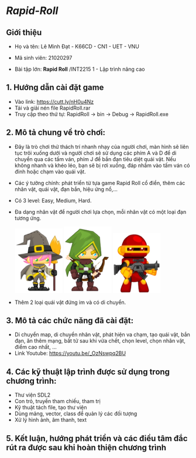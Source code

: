 # ***Rapid-Roll***
## **Giới thiệu**

+ Họ và tên: Lê Minh Đạt - K66CD - CN1 - UET - VNU

+ Mã sinh viên: 21020297

+ Bài tập lớn:  **Rapid Roll**  /INT2215 1 - Lập trình nâng cao

## **1. Hướng dẫn cài đặt game**
   + Vào link: https://cutt.ly/nH0u4Nz
   + Tải và giải nén file RapidRoll.rar
   + Truy cập theo thứ tự: RapidRoll -> bin -> Debug -> RapidRoll.exe
## **2. Mô tả chung về trò chơi:**
   + Đây là trò chơi thử thách trí nhanh nhạy của người chơi, màn hình sẽ liên tục trôi xuống dưới và người chơi sẽ sử dụng các phím A và D để di chuyển qua các tấm ván, phím J để bắn đạn tiêu diệt quái vật. Nếu không nhanh và khéo léo, bạn sẽ bị rơi xuống, đáp nhầm vào tấm ván có đinh hoặc chạm vào quái vật.
   + Các ý tưởng chính: phát triển từ tựa game Rapid Roll cổ điển, thêm các nhân vật, quái vật, đạn bắn, hiệu ứng nổ,...
   + Có 3 level: Easy, Medium, Hard.
   + Đa dạng nhân vật để người chơi lựa chọn, mỗi nhân vật có một loại đạn tương ứng.

      ![](img//player.png)   ![](img//player1.png) ![](img//player2.png)
   + Thêm 2 loại quái vật đứng im và có di chuyển.

   
## **3. Mô tả các chức năng đã cài đặt:**
   + Di chuyển map, di chuyển nhân vật, phát hiện va chạm, tạo quái vật, bắn đạn, ăn thêm mạng, bất tử sau khi vừa chết, chọn level, chọn nhân vật, điểm cao nhất, ... 
   + Link Youtube: https://youtu.be/_OzNswpq2BU
## **4. Các kỹ thuật lập trình được sử dụng trong chương trình:**
   + Thư viện SDL2
   + Con trỏ, truyền tham chiếu, tham trị
   + Kỹ thuật tách file, tạo thư viện
   + Dùng mảng, vector, class để quản lý các đối tượng
   + Xử lý hình ảnh, âm thanh, text
## **5. Kết luận, hướng phát triển và các điều tâm đắc rút ra được sau khi hoàn thiện chương trình**
